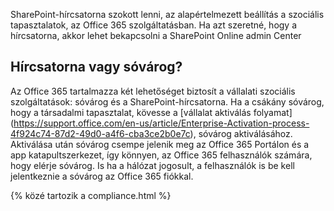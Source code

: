 

SharePoint-hírcsatorna szokott lenni, az alapértelmezett beállítás a szociális tapasztalatok, az Office 365 szolgáltatásban. Ha azt szeretné, hogy a hírcsatorna, akkor lehet bekapcsolni a SharePoint Online admin Center

## Hírcsatorna vagy sóvárog?
Az Office 365 tartalmazza két lehetőséget biztosít a vállalati szociális szolgáltatások: sóvárog és a SharePoint-hírcsatorna. Ha a csákány sóvárog, hogy a társadalmi tapasztalat, kövesse a [vállalat aktiválás folyamat] (https://support.office.com/en-us/article/Enterprise-Activation-process-4f924c74-87d2-49d0-a4f6-cba3ce2b0e7c), sóvárog aktiválásához. Aktiválása után sóvárog csempe jelenik meg az Office 365 Portálon és a app katapultszerkezet, így könnyen, az Office 365 felhasználók számára, hogy elérje sóvárog. Is ha a hálózat jogosult, a felhasználók is be kell jelentkeznie a sóvárog az Office 365 fiókkal.

{% közé tartozik a compliance.html %}
